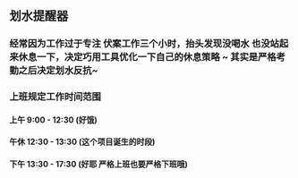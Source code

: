 ## 划水提醒器
### 经常因为工作过于专注 伏案工作三个小时，抬头发现没喝水 也没站起来休息一下，决定巧用工具优化一下自己的休息策略 ~ 其实是严格考勤之后决定划水反抗~ 
### 上班规定工作时间范围
#### 上午 9:00 - 12:30 (好饿)
#### 午休 12:30 - 13:30 (这个项目诞生的时段)
#### 下午 13:30 - 17:30 (好耶 严格上班也要严格下班哦)
